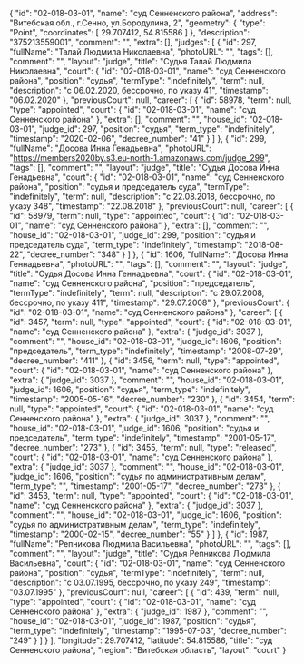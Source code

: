 {
    "id": "02-018-03-01",
    "name": "суд Сенненского района",
    "address": "Витебская обл., г.Сенно, ул.Бородулина, 2",
    "geometry": {
        "type": "Point",
        "coordinates": [
            29.707412,
            54.815586
        ]
    },
    "description": "375213559001",
    "comment": "",
    "extra": [],
    "judges": [
        {
            "id": 297,
            "fullName": "Талай Людмила Николаевна",
            "photoURL": "",
            "tags": [],
            "comment": "",
            "layout": "judge",
            "title": "Судья Талай Людмила Николаевна",
            "court": {
                "id": "02-018-03-01",
                "name": "суд Сенненского района",
                "position": "судья",
                "termType": "indefinitely",
                "term": null,
                "description": "c 06.02.2020, бессрочно, по указу 41",
                "timestamp": "06.02.2020"
            },
            "previousCourt": null,
            "career": [
                {
                    "id": 58978,
                    "term": null,
                    "type": "appointed",
                    "court": {
                        "id": "02-018-03-01",
                        "name": "суд Сенненского района"
                    },
                    "extra": [],
                    "comment": "",
                    "house_id": "02-018-03-01",
                    "judge_id": 297,
                    "position": "судья",
                    "term_type": "indefinitely",
                    "timestamp": "2020-02-06",
                    "decree_number": "41"
                }
            ]
        },
        {
            "id": 299,
            "fullName": "Досова Инна Генадьевна",
            "photoURL": "https://members2020by.s3.eu-north-1.amazonaws.com/judge_299",
            "tags": [],
            "comment": "",
            "layout": "judge",
            "title": "Судья Досова Инна Генадьевна",
            "court": {
                "id": "02-018-03-01",
                "name": "суд Сенненского района",
                "position": "судья и председатель суда",
                "termType": "indefinitely",
                "term": null,
                "description": "c 22.08.2018, бессрочно, по указу 348",
                "timestamp": "22.08.2018"
            },
            "previousCourt": null,
            "career": [
                {
                    "id": 58979,
                    "term": null,
                    "type": "appointed",
                    "court": {
                        "id": "02-018-03-01",
                        "name": "суд Сенненского района"
                    },
                    "extra": [],
                    "comment": "",
                    "house_id": "02-018-03-01",
                    "judge_id": 299,
                    "position": "судья и председатель суда",
                    "term_type": "indefinitely",
                    "timestamp": "2018-08-22",
                    "decree_number": "348"
                }
            ]
        },
        {
            "id": 1606,
            "fullName": "Досова Инна Геннадьевна",
            "photoURL": "",
            "tags": [],
            "comment": "",
            "layout": "judge",
            "title": "Судья Досова Инна Геннадьевна",
            "court": {
                "id": "02-018-03-01",
                "name": "суд Сенненского района",
                "position": "председатель",
                "termType": "indefinitely",
                "term": null,
                "description": "c 29.07.2008, бессрочно, по указу 411",
                "timestamp": "29.07.2008"
            },
            "previousCourt": {
                "id": "02-018-03-01",
                "name": "суд Сенненского района"
            },
            "career": [
                {
                    "id": 3457,
                    "term": null,
                    "type": "appointed",
                    "court": {
                        "id": "02-018-03-01",
                        "name": "суд Сенненского района"
                    },
                    "extra": {
                        "judge_id": 3037
                    },
                    "comment": "",
                    "house_id": "02-018-03-01",
                    "judge_id": 1606,
                    "position": "председатель",
                    "term_type": "indefinitely",
                    "timestamp": "2008-07-29",
                    "decree_number": "411"
                },
                {
                    "id": 3456,
                    "term": null,
                    "type": "appointed",
                    "court": {
                        "id": "02-018-03-01",
                        "name": "суд Сенненского района"
                    },
                    "extra": {
                        "judge_id": 3037
                    },
                    "comment": "",
                    "house_id": "02-018-03-01",
                    "judge_id": 1606,
                    "position": "судья",
                    "term_type": "indefinitely",
                    "timestamp": "2005-05-16",
                    "decree_number": "230"
                },
                {
                    "id": 3454,
                    "term": null,
                    "type": "appointed",
                    "court": {
                        "id": "02-018-03-01",
                        "name": "суд Сенненского района"
                    },
                    "extra": {
                        "judge_id": 3037
                    },
                    "comment": "",
                    "house_id": "02-018-03-01",
                    "judge_id": 1606,
                    "position": "судья и председатель",
                    "term_type": "indefinitely",
                    "timestamp": "2001-05-17",
                    "decree_number": "273"
                },
                {
                    "id": 3455,
                    "term": null,
                    "type": "released",
                    "court": {
                        "id": "02-018-03-01",
                        "name": "суд Сенненского района"
                    },
                    "extra": {
                        "judge_id": 3037
                    },
                    "comment": "",
                    "house_id": "02-018-03-01",
                    "judge_id": 1606,
                    "position": "судья по административным делам",
                    "term_type": "",
                    "timestamp": "2001-05-17",
                    "decree_number": "273"
                },
                {
                    "id": 3453,
                    "term": null,
                    "type": "appointed",
                    "court": {
                        "id": "02-018-03-01",
                        "name": "суд Сенненского района"
                    },
                    "extra": {
                        "judge_id": 3037
                    },
                    "comment": "",
                    "house_id": "02-018-03-01",
                    "judge_id": 1606,
                    "position": "судья по административным делам",
                    "term_type": "indefinitely",
                    "timestamp": "2000-02-15",
                    "decree_number": "55"
                }
            ]
        },
        {
            "id": 1987,
            "fullName": "Репникова Людмила Васильевна",
            "photoURL": "",
            "tags": [],
            "comment": "",
            "layout": "judge",
            "title": "Судья Репникова Людмила Васильевна",
            "court": {
                "id": "02-018-03-01",
                "name": "суд Сенненского района",
                "position": "судья",
                "termType": "indefinitely",
                "term": null,
                "description": "c 03.07.1995, бессрочно, по указу 249",
                "timestamp": "03.07.1995"
            },
            "previousCourt": null,
            "career": [
                {
                    "id": 439,
                    "term": null,
                    "type": "appointed",
                    "court": {
                        "id": "02-018-03-01",
                        "name": "суд Сенненского района"
                    },
                    "extra": {
                        "judge_id": 1987
                    },
                    "comment": "",
                    "house_id": "02-018-03-01",
                    "judge_id": 1987,
                    "position": "судья",
                    "term_type": "indefinitely",
                    "timestamp": "1995-07-03",
                    "decree_number": "249"
                }
            ]
        }
    ],
    "longitude": 29.707412,
    "latitude": 54.815586,
    "title": "суд Сенненского района",
    "region": "Витебская область",
    "layout": "court"
}